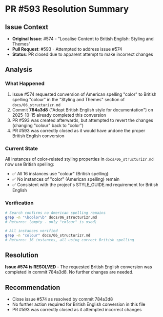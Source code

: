 # PR #593 Resolution Summary

## Issue Context
- **Original Issue**: #574 - "Localise Content to British English: Styling and Themes"
- **Pull Request**: #593 - Attempted to address issue #574
- **Status**: PR closed due to apparent attempt to make incorrect changes

## Analysis

### What Happened
1. Issue #574 requested conversion of American spelling "color" to British spelling "colour" in the "Styling and Themes" section of `docs/06_structurizr.md`
2. Commit **784a3d8** ("Adopt British English style for documentation") on 2025-10-15 already completed this conversion
3. PR #593 was created afterwards, but attempted to revert the changes (changing "colour" back to "color")
4. PR #593 was correctly closed as it would have undone the proper British English conversion

### Current State
All instances of color-related styling properties in `docs/06_structurizr.md` now use British spelling:
- ✅ All 16 instances use "colour" (British spelling)
- ✅ No instances of "color" (American spelling) remain
- ✅ Consistent with the project's STYLE_GUIDE.md requirement for British English

### Verification
```bash
# Search confirms no American spelling remains
grep -n "\bcolor\b" docs/06_structurizr.md
# Returns: (empty - only "colour" is used)

# All instances verified
grep -n "colour" docs/06_structurizr.md
# Returns: 16 instances, all using correct British spelling
```

## Resolution
**Issue #574 is RESOLVED** - The requested British English conversion was completed in commit 784a3d8. No further changes are needed.

## Recommendation
- Close issue #574 as resolved by commit 784a3d8
- No further action required for British English conversion in this file
- PR #593 was correctly closed as it attempted incorrect changes
